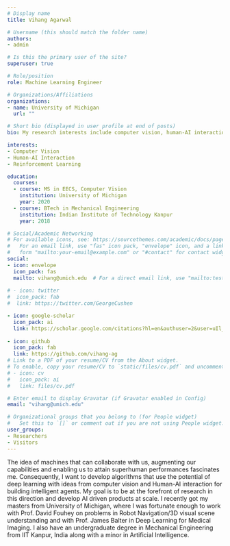 ```yaml
---
# Display name
title: Vihang Agarwal

# Username (this should match the folder name)
authors:
- admin

# Is this the primary user of the site?
superuser: true

# Role/position
role: Machine Learning Engineer

# Organizations/Affiliations
organizations:
- name: University of Michigan
  url: ""

# Short bio (displayed in user profile at end of posts)
bio: My research interests include computer vision, human-AI interaction and medical imaging.

interests:
- Computer Vision
- Human-AI Interaction
- Reinforcement Learning

education:
  courses:
  - course: MS in EECS, Computer Vision
    institution: University of Michigan
    year: 2020
  - course: BTech in Mechanical Engineering
    institution: Indian Institute of Technology Kanpur
    year: 2018

# Social/Academic Networking
# For available icons, see: https://sourcethemes.com/academic/docs/page-builder/#icons
#   For an email link, use "fas" icon pack, "envelope" icon, and a link in the
#   form "mailto:your-email@example.com" or "#contact" for contact widget.
social:
- icon: envelope
  icon_pack: fas
  mailto: vihang@umich.edu  # For a direct email link, use "mailto:test@example.org".
  
# - icon: twitter
#  icon_pack: fab
#  link: https://twitter.com/GeorgeCushen

- icon: google-scholar
  icon_pack: ai
  link: https://scholar.google.com/citations?hl=en&authuser=2&user=uIl_34cAAAAJ
  
- icon: github
  icon_pack: fab
  link: https://github.com/vihang-ag
# Link to a PDF of your resume/CV from the About widget.
# To enable, copy your resume/CV to `static/files/cv.pdf` and uncomment the lines below.
# - icon: cv
#   icon_pack: ai
#   link: files/cv.pdf

# Enter email to display Gravatar (if Gravatar enabled in Config)
email: "vihang@umich.edu"

# Organizational groups that you belong to (for People widget)
#   Set this to `[]` or comment out if you are not using People widget.
user_groups:
- Researchers
- Visitors
---
```


The idea of machines that can collaborate with us, augmenting our capabilities and enabling us to attain superhuman performances fascinates me. Consequently, I want to develop algorithms that use the potential of deep learning with ideas from computer vision and Human-AI interaction for building intelligent agents. My goal is to be at the forefront of research in this direction and develop AI driven products at scale. I recently got my masters from University of Michigan, where I was fortunate enough to work with Prof. David Fouhey on problems in Robot Navigation/3D visual scene understanding and with Prof. James Balter in Deep Learning for Medical Imaging. I also have an undergraduate degree in Mechanical Engineering from IIT Kanpur, India along with a minor in Artificial Intelligence.
